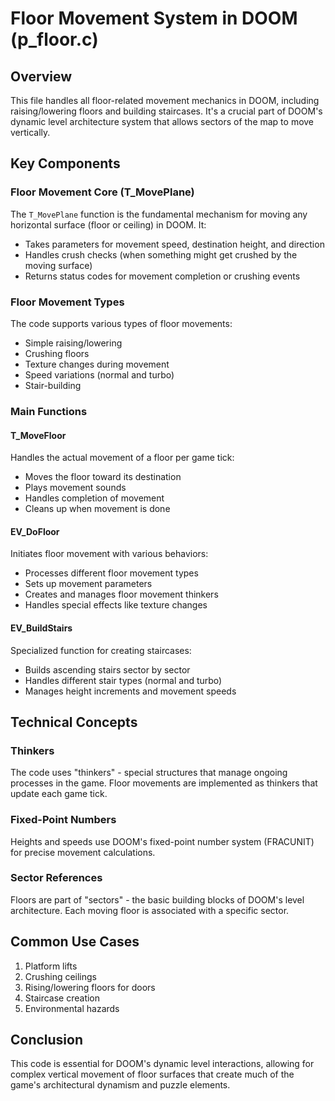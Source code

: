# Floor Movement System in DOOM (p_floor.c)

## Overview
This file handles all floor-related movement mechanics in DOOM, including raising/lowering floors and building staircases. It's a crucial part of DOOM's dynamic level architecture system that allows sectors of the map to move vertically.

## Key Components

### Floor Movement Core (T_MovePlane)
The `T_MovePlane` function is the fundamental mechanism for moving any horizontal surface (floor or ceiling) in DOOM. It:
- Takes parameters for movement speed, destination height, and direction
- Handles crush checks (when something might get crushed by the moving surface)
- Returns status codes for movement completion or crushing events

### Floor Movement Types
The code supports various types of floor movements:
- Simple raising/lowering
- Crushing floors
- Texture changes during movement
- Speed variations (normal and turbo)
- Stair-building

### Main Functions

#### T_MoveFloor
Handles the actual movement of a floor per game tick:
- Moves the floor toward its destination
- Plays movement sounds
- Handles completion of movement
- Cleans up when movement is done

#### EV_DoFloor
Initiates floor movement with various behaviors:
- Processes different floor movement types
- Sets up movement parameters
- Creates and manages floor movement thinkers
- Handles special effects like texture changes

#### EV_BuildStairs
Specialized function for creating staircases:
- Builds ascending stairs sector by sector
- Handles different stair types (normal and turbo)
- Manages height increments and movement speeds

## Technical Concepts

### Thinkers
The code uses "thinkers" - special structures that manage ongoing processes in the game. Floor movements are implemented as thinkers that update each game tick.

### Fixed-Point Numbers
Heights and speeds use DOOM's fixed-point number system (FRACUNIT) for precise movement calculations.

### Sector References
Floors are part of "sectors" - the basic building blocks of DOOM's level architecture. Each moving floor is associated with a specific sector.

## Common Use Cases
1. Platform lifts
2. Crushing ceilings
3. Rising/lowering floors for doors
4. Staircase creation
5. Environmental hazards

## Conclusion
This code is essential for DOOM's dynamic level interactions, allowing for complex vertical movement of floor surfaces that create much of the game's architectural dynamism and puzzle elements.
